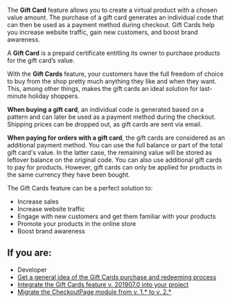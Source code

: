 The **Gift Card** feature allows you to create a virtual product with a chosen value amount. The purchase of a gift card generates an individual code that can then be used as a payment method during checkout. Gift Cards help you increase website traffic, gain new customers, and boost brand awareness. 

A **Gift Card** is a prepaid certificate entitling its owner to purchase products for the gift card’s value. 

With the **Gift Cards** feature, your customers have the full freedom of choice to buy from the shop pretty much anything they like and when they want. This, among other things, makes the gift cards an ideal solution for last-minute holiday shoppers. 

**When buying a gift card**, an individual code is generated based on a pattern and can later be used as a payment method during the checkout. Shipping prices can be dropped out, as gift cards are sent via email.

**When paying for orders with a gift card**, the gift cards are considered as an additional payment method. You can use the full balance  or part of the total gift card's value. In the latter case, the remaining value will be stored as leftover balance on the original code. You can also use additional gift cards to pay for products. However, gift cards can only be applied for products in the same currency they have been bought.

The Gift Cards feature can be a perfect solution to:

* Increase sales
* Increase website traffic
* Engage with new customers and get them familiar with your products
* Promote your products in the online store
* Boost brand awareness

 ## If you are:

<div class="mr-container">
    <div class="mr-list-container">
        <!-- col1 -->
        <div class="mr-col">
            <ul class="mr-list mr-list-green">
                <li class="mr-title">Developer</li>
<li><a href="https://documentation.spryker.com/docs/gift-cards-purchase-redeeming-201907" class="mr-link">Get a general idea of the Gift Cards purchase and redeeming process</a></li>
<li><a href="https://documentation.spryker.com/docs/gift-cards-feature-integration-201907" class="mr-link">Integrate the Gift Cards feature v. 201907.0 into your project</a></li>
<li><a href="https://documentation.spryker.com/docs/en/migration-guide-checkoutpage#upgrading-from-version-1---to-version-2--" class="mr-link">Migrate the CheckoutPage module from v. 1.* to v. 2.*</a></li>
<!-- <li><a href="https://documentation.spryker.com/v4/docs/db-schema-gift-cards" class="mr-link">Learn the Gift Cards database schema</a></li>-->
  </ul>
        </div>
    </div>    
            